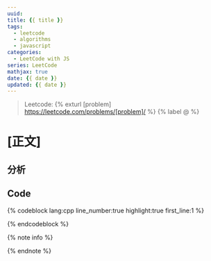 ```yaml
---
uuid:
title: {{ title }}
tags:
  - leetcode
  - algorithms
  - javascript
categories:
  - LeetCode with JS
series: LeetCode
mathjax: true
date: {{ date }}
updated: {{ date }}
---
```


> Leetcode: {% exturl [problem] https://leetcode.com/problems/[problem]/ %} {% label @ %}

<!--more-->

# [正文]

## 分析

## Code

{% codeblock lang:cpp line_number:true highlight:true first_line:1 %}

{% endcodeblock %}

{% note info %}

{% endnote %}
